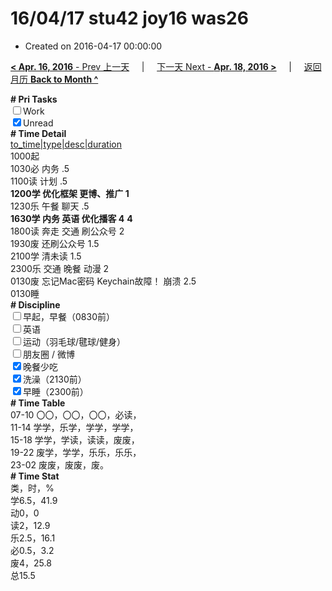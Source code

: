 # 16/04/17 stu42 joy16 was26

- Created on 2016-04-17 00:00:00

[**< Apr. 16, 2016** - Prev 上一天](_archived/lifelogs/2016/04/d16.md) &nbsp; &nbsp; | &nbsp; &nbsp; [下一天 Next - **Apr. 18, 2016 >**](_archived/lifelogs/2016/04/d18.md) &nbsp; &nbsp; |  &nbsp; &nbsp; [返回月历 **Back to Month ^**](_archived/lifelogs/2016/04/index.md)
<br/><div><b># Pri Tasks</b></div><div><input type="checkbox"/>Work</div><div><input checked="true" type="checkbox"/>Unread</div><div><b># Time Detail</b></div><div><u>to_time|type|desc|duration</u></div><div>1000起</div><div>1030必 内务 .5</div><div>1100读 计划 .5</div><div><b>1200学 优化框架 更博、推广 1</b></div><div>1230乐 午餐 聊天 .5</div><div><b>1630学 内务 英语 优化播客 4</b> <b>4</b></div><div>1800读 奔走 交通 刷公众号 2</div><div>1930废 还刷公众号 1.5</div><div>2100学 清未读 1.5</div><div>2300乐 交通 晚餐 动漫 2</div><div>0130废 忘记Mac密码 Keychain故障！ 崩溃 2.5</div><div>0130睡</div><div><b># Discipline</b></div><div><input type="checkbox"/>早起，早餐（0830前）</div><div><input type="checkbox"/>英语</div><div><input type="checkbox"/>运动（羽毛球/毽球/健身）</div><div><input type="checkbox"/>朋友圈 / 微博</div><div><input checked="true" type="checkbox"/>晚餐少吃</div><div><input checked="true" type="checkbox"/>洗澡（2130前）</div><div><input checked="true" type="checkbox"/>早睡（2300前）</div><div><b># Time Table</b></div><div>07-10 〇〇，〇〇，〇〇，必读，</div><div>11-14 学学，乐学，学学，学学，</div><div>15-18 学学，学读，读读，废废，</div><div>19-22 废学，学学，乐乐，乐乐，</div><div>23-02 废废，废废，废。</div><div><b># Time Stat</b></div><div>类，时，%</div><div>学6.5，41.9</div><div>动0，0</div><div>读2，12.9</div><div>乐2.5，16.1</div><div>必0.5，3.2</div><div>废4，25.8</div><div>总15.5</div>
